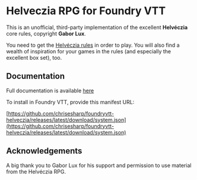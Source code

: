 # Helveczia RPG for Foundry VTT

 This is an unofficial, third-party implementation of the excellent **Helvéczia** core rules, copyright **Gabor Lux**.

You need to get the [Helvéczia rules](https://emdt.bigcartel.com/category/helveczia-rpg)
in order to play. You will also find a wealth of inspiration for your games in the rules (and especially the excellent box set), too.

## Documentation

Full documentation is available [here](https://chrisesharp.github.io/foundryvtt-helveczia/)

To install in Foundry VTT, provide this manifest URL:

[https://github.com/chrisesharp/foundryvtt-helveczia/releases/latest/download/system.json](https://github.com/chrisesharp/foundryvtt-helveczia/releases/latest/download/system.json)


## Acknowledgements

A big thank you to Gabor Lux for his support and permission to use material from the Helvéczia RPG.
